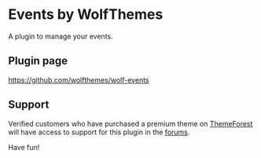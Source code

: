 # Events by WolfThemes

A plugin to manage your events.

## Plugin page

https://github.com/wolfthemes/wolf-events

## Support

Verified customers who have purchased a premium theme on [ThemeForest](https://wlfthm.es/tf)
will have access to support for this plugin in the [forums](https://wlfthm.es/help).

Have fun!
